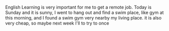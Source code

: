 English Learning is very important for me to get a remote job. Today is Sunday and it is sunny, I went to hang out and find a swim place, like gym at this morning, and I found a swim gym very nearby my living place. it is also very cheap, so maybe next week I'll to try to once

